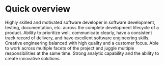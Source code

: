 # Quick overview

Highly skilled and motivated software developer in software development, testing, documentation, etc. across the complete development lifecycle of a product.
Ability to prioritize well, communicate clearly, have a consistent track record of delivery, and have excellent software engineering skills. Creative engineering balanced with high quality and a customer focus. Able to work across multiple facets of the project and juggle multiple responsibilities at the same time. Strong analytic capability and the ability to create innovative solutions.
